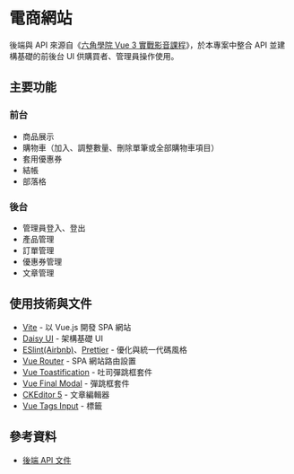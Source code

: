 # 電商網站

後端與 API 來源自《[六角學院 Vue 3 實戰影音課程](https://www.hexschool.com/courses/vue3.html)》，於本專案中整合 API 並建構基礎的前後台 UI 供購買者、管理員操作使用。

## 主要功能

### 前台

- 商品展示
- 購物車（加入、調整數量、刪除單筆或全部購物車項目）
- 套用優惠券
- 結帳
- 部落格

### 後台

- 管理員登入、登出
- 產品管理
- 訂單管理
- 優惠券管理
- 文章管理

## 使用技術與文件

- [Vite](https://vitejs.dev/) - 以 Vue.js 開發 SPA 網站
- [Daisy UI](https://daisyui.com/) - 架構基礎 UI
- [ESlint(Airbnb)](https://eslint.org/)、[Prettier](https://prettier.io/) - 優化與統一代碼風格
- [Vue Router](https://router.vuejs.org/) - SPA 網站路由設置
- [Vue Toastification](https://vue-toastification.maronato.dev/) - 吐司彈跳框套件
- [Vue Final Modal](https://vue-final-modal.org/) - 彈跳框套件
- [CKEditor 5](https://ckeditor.com/ckeditor-5/) - 文章編輯器
- [Vue Tags Input](http://www.vue-tags-input.com/#/) - 標籤

## 參考資料

- [後端 API 文件](https://github.com/hexschool/vue3-course-api-wiki/wiki)
